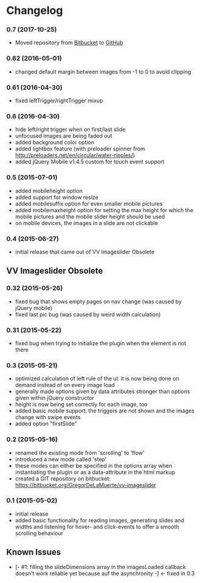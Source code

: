 # Changelog

### 0.7 (2017-10-25)
* Moved repository from [Bitbucket](https://bitbucket.org/GregorDeLaMuerte/vv-imageslider) to [GitHub](https://github.com/GregorSondermeier/vv-imageslider/)

### 0.62 (2016-05-01)
* changed default margin between images from -1 to 0 to avoid clipping

### 0.61 (2016-04-30)
* fixed leftTrigger/rightTrigger mixup

### 0.6 (2016-04-30)
* hide left/right trigger when on first/last slide
* unfocused images are being faded out
* added background color option
* added lightbox feature (with preloader spinner from http://preloaders.net/en/circular/water-ripples/)
* added jQuery Mobile v1.4.5 custom for touch event support

### 0.5 (2015-07-01)
* added mobileheight option
* added support for window resize
* added mobilesuffix option for even smaller mobile pictures
* added mobilemaxheight option for setting the max height for which the mobile pictures and the mobile slider height
  should be used
* on mobile devices, the images in a slide are not clickable

### 0.4 (2015-06-27)
* initial release that came out of VV Imageslider Obsolete

## VV Imageslider Obsolete

### 0.32 (2015-05-26)
* fixed bug that shows empty pages on nav change (was caused by jQuery mobile)
* fixed last pic bug (was caused by weird width calculation)

### 0.31 (2015-05-22)
* fixed bug when trying to initialize the plugin when the element is not there

### 0.3 (2015-05-21)
* optimized calculation of left rule of the ul: it is now being done on demand instead of on every image load
* generally made options given by data attributes stronger than options given within jQuery constructor
* height is now being set correctly for each image, too
* added basic mobile support: the triggers are not shown and the images change with swipe events
* added option "firstSlide"

### 0.2 (2015-05-16)
* renamed the existing mode from 'scrolling' to 'flow'
* introduced a new mode called 'step'
* these modes can either be specified in the options array when instantiating the plugin or as a data-attribute in the html markup
* created a GIT repository on bitbucket: https://bitbucket.org/GregorDeLaMuerte/vv-imageslider

### 0.1 (2015-05-02)
* initial release
* added basic functionality for reading images, generating slides and widths and listening for hover- and click-events to offer a smooth scrolling behaviour

## Known Issues
* [- #1: filling the slideDimensions array in the imagesLoaded callback doesn't work reliable yet because auf the asynchronity -] <- fixed in 0.3

